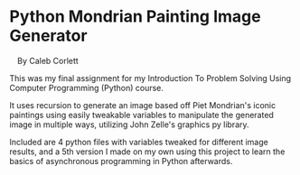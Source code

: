 # Python Mondrian Painting Image Generator 
&emsp;By Caleb Corlett

This was my final assignment for my Introduction To Problem Solving Using Computer Programming (Python) course.

It uses recursion to generate an image based off Piet Mondrian's iconic paintings using easily tweakable variables to manipulate the generated image in multiple ways, utilizing John Zelle's graphics py library.

Included are 4 python files with variables tweaked for different image results, and a 5th version I made on my own using this project to learn the basics of asynchronous programming in Python afterwards.
